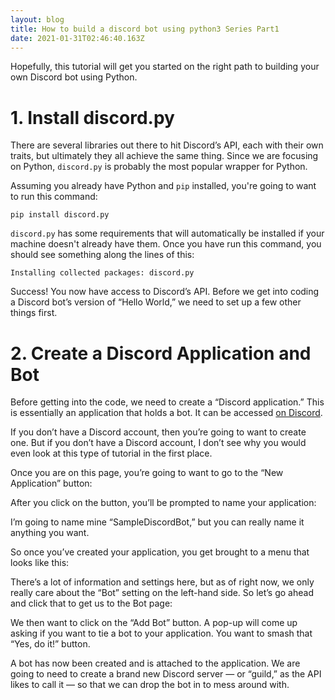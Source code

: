 ```yaml
---
layout: blog
title: How to build a discord bot using python3 Series Part1
date: 2021-01-31T02:46:40.163Z
---
```

<!--StartFragment-->

 Hopefully, this tutorial will get you started on the right path to building your own Discord bot using Python.

<!--StartFragment-->

# 1. Install discord.py

There are several libraries out there to hit Discord’s API, each with their own traits, but ultimately they all achieve the same thing. Since we are focusing on Python, `discord.py` is probably the most popular wrapper for Python.

Assuming you already have Python and `pip` installed, you're going to want to run this command:

```
pip install discord.py
```

`discord.py` has some requirements that will automatically be installed if your machine doesn't already have them. Once you have run this command, you should see something along the lines of this:

```
Installing collected packages: discord.py
```

Success! You now have access to Discord’s API. Before we get into coding a Discord bot’s version of “Hello World,” we need to set up a few other things first.

<!--StartFragment-->

# 2. Create a Discord Application and Bot

Before getting into the code, we need to create a “Discord application.” This is essentially an application that holds a bot. It can be accessed [on Discord](https://discordapp.com/developers/applications).

If you don’t have a Discord account, then you’re going to want to create one. But if you don’t have a Discord account, I don’t see why you would even look at this type of tutorial in the first place.


Once you are on this page, you’re going to want to go to the “New Application” button:



After you click on the button, you’ll be prompted to name your application:


I’m going to name mine “SampleDiscordBot,” but you can really name it anything you want.

So once you’ve created your application, you get brought to a menu that looks like this:


There’s a lot of information and settings here, but as of right now, we only really care about the “Bot” setting on the left-hand side. So let’s go ahead and click that to get us to the Bot page:



We then want to click on the “Add Bot” button. A pop-up will come up asking if you want to tie a bot to your application. You want to smash that “Yes, do it!” button.

A bot has now been created and is attached to the application. We are going to need to create a brand new Discord server — or “guild,” as the API likes to call it — so that we can drop the bot in to mess around with.

<!--EndFragment-->

<!--EndFragment-->

<!--EndFragment-->